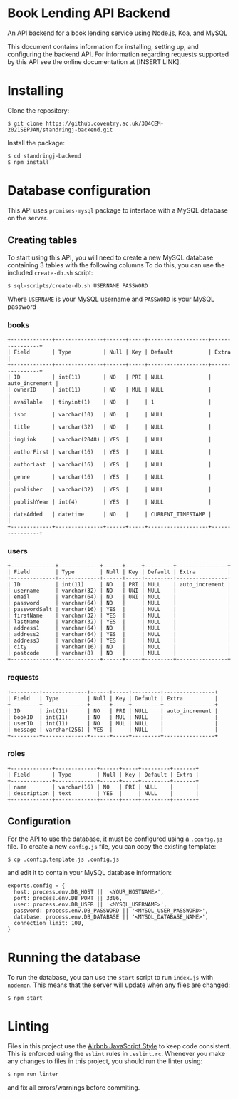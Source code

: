 # Book Lending API Backend
An API backend for a book lending service using Node.js, Koa, and MySQL

This document contains information for installing, setting up, and configuring the backend API. For information regarding requests supported by this API see the online documentation at [INSERT LINK].

# Installing
Clone the repository:
```
$ git clone https://github.coventry.ac.uk/304CEM-2021SEPJAN/standringj-backend.git
```
Install the package:
```
$ cd standringj-backend
$ npm install
```
# Database configuration
This API uses ```promises-mysql``` package to interface with a MySQL database on the server.
## Creating tables
To start using this API, you will need to create a new MySQL database containing 3 tables with the following columns
To do this, you can use the included ```create-db.sh``` script:
```
$ sql-scripts/create-db.sh USERNAME PASSWORD
```
Where ```USERNAME``` is your MySQL username and ```PASSWORD``` is your MySQL password
### books
```
+-------------+---------------+------+-----+-------------------+----------------+
| Field       | Type          | Null | Key | Default           | Extra          |
+-------------+---------------+------+-----+-------------------+----------------+
| ID          | int(11)       | NO   | PRI | NULL              | auto_increment |
| ownerID     | int(11)       | NO   | MUL | NULL              |                |
| available   | tinyint(1)    | NO   |     | 1                 |                |
| isbn        | varchar(10)   | NO   |     | NULL              |                |
| title       | varchar(32)   | NO   |     | NULL              |                |
| imgLink     | varchar(2048) | YES  |     | NULL              |                |
| authorFirst | varchar(16)   | YES  |     | NULL              |                |
| authorLast  | varchar(16)   | YES  |     | NULL              |                |
| genre       | varchar(16)   | YES  |     | NULL              |                |
| publisher   | varchar(32)   | YES  |     | NULL              |                |
| publishYear | int(4)        | YES  |     | NULL              |                |
| dateAdded   | datetime      | NO   |     | CURRENT_TIMESTAMP |                |
+-------------+---------------+------+-----+-------------------+----------------+
```
### users
```
+--------------+-------------+------+-----+---------+----------------+
| Field        | Type        | Null | Key | Default | Extra          |
+--------------+-------------+------+-----+---------+----------------+
| ID           | int(11)     | NO   | PRI | NULL    | auto_increment |
| username     | varchar(32) | NO   | UNI | NULL    |                |
| email        | varchar(64) | NO   | UNI | NULL    |                |
| password     | varchar(64) | NO   |     | NULL    |                |
| passwordSalt | varchar(16) | YES  |     | NULL    |                |
| firstName    | varchar(32) | YES  |     | NULL    |                |
| lastName     | varchar(32) | YES  |     | NULL    |                |
| address1     | varchar(64) | NO   |     | NULL    |                |
| address2     | varchar(64) | YES  |     | NULL    |                |
| address3     | varchar(64) | YES  |     | NULL    |                |
| city         | varchar(16) | NO   |     | NULL    |                |
| postcode     | varchar(8)  | NO   |     | NULL    |                |
+--------------+-------------+------+-----+---------+----------------+
```
### requests
```
+---------+--------------+------+-----+---------+----------------+
| Field   | Type         | Null | Key | Default | Extra          |
+---------+--------------+------+-----+---------+----------------+
| ID      | int(11)      | NO   | PRI | NULL    | auto_increment |
| bookID  | int(11)      | NO   | MUL | NULL    |                |
| userID  | int(11)      | NO   | MUL | NULL    |                |
| message | varchar(256) | YES  |     | NULL    |                |
+---------+--------------+------+-----+---------+----------------+
```
### roles
```
+-------------+-------------+------+-----+---------+-------+
| Field       | Type        | Null | Key | Default | Extra |
+-------------+-------------+------+-----+---------+-------+
| name        | varchar(16) | NO   | PRI | NULL    |       |
| description | text        | YES  |     | NULL    |       |
+-------------+-------------+------+-----+---------+-------+
```
## Configuration
For the API to use the database, it must be configured using a ```.config.js``` file.
To create a new ```config.js``` file, you can copy the existing template:
```
$ cp .config.template.js .config.js
```
and edit it to contain your MySQL database information:
```
exports.config = {
  host: process.env.DB_HOST || '<YOUR_HOSTNAME>',
  port: process.env.DB_PORT || 3306,
  user: process.env.DB_USER || '<MYSQL_USERNAME>',
  password: process.env.DB_PASSWORD || '<MYSQL_USER_PASSWORD>',
  database: process.env.DB_DATABASE || '<MYSQL_DATABASE_NAME>',
  connection_limit: 100,
}
```

# Running the database
To run the database, you can use the ```start``` script to run ```index.js``` with ```nodemon```. This means that the server will update when any files are changed:
```
$ npm start
```

# Linting
Files in this project use the [Airbnb JavaScript Style](https://github.com/airbnb/javascript) to keep code consistent. This is enforced using the ```eslint``` rules in ```.eslint.rc```. 
Whenever you make any changes to files in this project, you should run the linter using:
```
$ npm run linter
```
and fix all errors/warnings before commiting.

